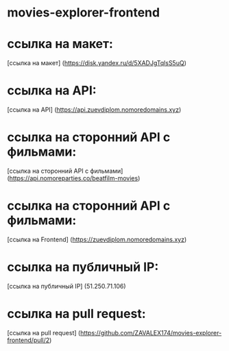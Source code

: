 # movies-explorer-frontend

# ссылка на макет:

[ссылка на макет] (https://disk.yandex.ru/d/5XADJgTqlsS5uQ)

# ссылка на API:

[ссылка на API] (https://api.zuevdiplom.nomoredomains.xyz)

# ссылка на сторонний API c фильмами:

[ссылка на сторонний API c фильмами] (https://api.nomoreparties.co/beatfilm-movies)

# ссылка на сторонний API c фильмами:

[ссылка на Frontend] (https://zuevdiplom.nomoredomains.xyz)

# ссылка на публичный IP:

[ссылка на публичный IP] (51.250.71.106)

# ссылка на pull request:

[ссылка на pull request] (https://github.com/ZAVALEX174/movies-explorer-frontend/pull/2)
